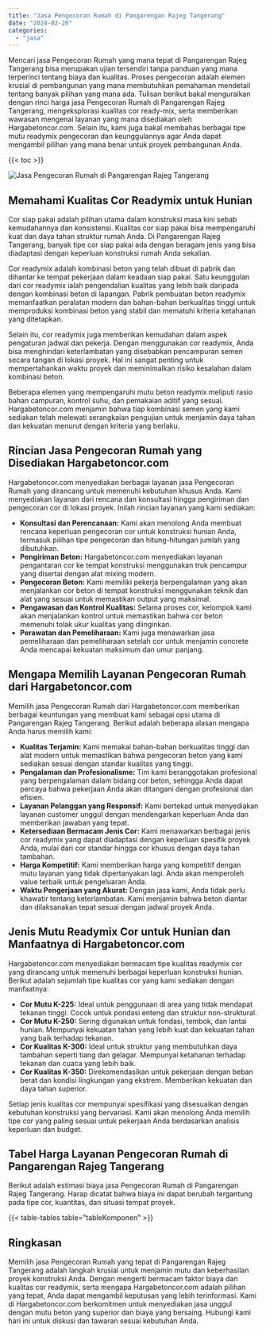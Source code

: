 ```yaml
---
title: "Jasa Pengecoran Rumah di Pangarengan Rajeg Tangerang"
date: "2024-02-26"
categories: 
  - "jasa"
---
```



Mencari jasa Pengecoran Rumah yang mana tepat di Pangarengan Rajeg Tangerang bisa merupakan ujian tersendiri tanpa panduan yang mana terperinci tentang biaya dan kualitas. Proses pengecoran adalah elemen krusial di pembangunan yang mana membutuhkan pemahaman mendetail tentang banyak pilihan yang mana ada. Tulisan berikut bakal menguraikan dengan rinci harga jasa Pengecoran Rumah di Pangarengan Rajeg Tangerang, mengeksplorasi kualitas cor ready-mix, serta memberikan wawasan mengenai layanan yang mana disediakan oleh Hargabetoncor.com. Selain itu, kami juga bakal membahas berbagai tipe mutu readymix pengecoran dan keunggulannya agar Anda dapat mengambil pilihan yang mana benar untuk proyek pembangunan Anda.

{{< toc >}}

![Jasa Pengecoran Rumah di Pangarengan Rajeg Tangerang](https://hargareadymixid.github.io/hbc/readymix-hbc%20(6).png)

## Memahami Kualitas Cor Readymix untuk Hunian

Cor siap pakai adalah pilihan utama dalam konstruksi masa kini sebab kemudahannya dan konsistensi. Kualitas cor siap pakai bisa mempengaruhi kuat dan daya tahan struktur rumah Anda. Di Pangarengan Rajeg Tangerang, banyak tipe cor siap pakai ada dengan beragam jenis yang bisa diadaptasi dengan keperluan konstruksi rumah Anda sekalian.

Cor readymix adalah kombinasi beton yang telah dibuat di pabrik dan dihantar ke tempat pekerjaan dalam keadaan siap pakai. Satu keunggulan dari cor readymix ialah pengendalian kualitas yang lebih baik daripada dengan kombinasi beton di lapangan. Pabrik pembuatan beton readymix memanfaatkan peralatan modern dan bahan-bahan berkualitas tinggi untuk memproduksi kombinasi beton yang stabil dan mematuhi kriteria ketahanan yang ditetapkan.

Selain itu, cor readymix juga memberikan kemudahan dalam aspek pengaturan jadwal dan pekerja. Dengan menggunakan cor readymix, Anda bisa menghindari keterlambatan yang disebabkan pencampuran semen secara tangan di lokasi proyek. Hal ini sangat penting untuk mempertahankan waktu proyek dan meminimalkan risiko kesalahan dalam kombinasi beton.

Beberapa elemen yang mempengaruhi mutu beton readymix meliputi rasio bahan campuran, kontrol suhu, dan pemakaian aditif yang sesuai. Hargabetoncor.com menjamin bahwa tiap kombinasi semen yang kami sediakan telah melewati serangkaian pengujian untuk menjamin daya tahan dan kekuatan menurut dengan kriteria yang berlaku.

## Rincian Jasa Pengecoran Rumah yang Disediakan Hargabetoncor.com

Hargabetoncor.com menyediakan berbagai layanan jasa Pengecoran Rumah yang dirancang untuk memenuhi kebutuhan khusus Anda. Kami menyediakan layanan dari rencana dan konsultasi hingga pengiriman dan pengecoran cor di lokasi proyek. Inilah rincian layanan yang kami sediakan:

- **Konsultasi dan Perencanaan:** Kami akan menolong Anda membuat rencana keperluan pengecoran cor untuk konstruksi hunian Anda, termasuk pilihan tipe pengecoran dan hitung-hitungan jumlah yang dibutuhkan.
- **Pengiriman Beton:** Hargabetoncor.com menyediakan layanan pengantaran cor ke tempat konstruksi menggunakan truk pencampur yang disertai dengan alat mixing modern.
- **Pengecoran Beton:** Kami memiliki pekerja berpengalaman yang akan menjalankan cor beton di tempat konstruksi menggunakan teknik dan alat yang sesuai untuk memastikan output yang maksimal.
- **Pengawasan dan Kontrol Kualitas:** Selama proses cor, kelompok kami akan menjalankan kontrol untuk memastikan bahwa cor beton memenuhi tolak ukur kualitas yang diinginkan.
- **Perawatan dan Pemeliharaan:** Kami juga menawarkan jasa pemeliharaan dan pemeliharaan setelah cor untuk menjamin concrete Anda mencapai kekuatan maksimum dan umur panjang.

## Mengapa Memilih Layanan Pengecoran Rumah dari Hargabetoncor.com

Memilih jasa Pengecoran Rumah dari Hargabetoncor.com memberikan berbagai keuntungan yang membuat kami sebagai opsi utama di Pangarengan Rajeg Tangerang. Berikut adalah beberapa alasan mengapa Anda harus memilih kami:

- **Kualitas Terjamin:** Kami memakai bahan-bahan berkualitas tinggi dan alat modern untuk memastikan bahwa pengecoran beton yang kami sediakan sesuai dengan standar kualitas yang tinggi.
- **Pengalaman dan Profesionalisme:** Tim kami beranggotakan profesional yang berpengalaman dalam bidang cor beton, sehingga Anda dapat percaya bahwa pekerjaan Anda akan ditangani dengan profesional dan efisien.
- **Layanan Pelanggan yang Responsif:** Kami bertekad untuk menyediakan layanan customer unggul dengan mendengarkan keperluan Anda dan memberikan jawaban yang tepat.
- **Ketersediaan Bermacam Jenis Cor:** Kami menawarkan berbagai jenis cor readymix yang dapat diadaptasi dengan keperluan spesifik proyek Anda, mulai dari cor standar hingga cor khusus dengan daya tahan tambahan.
- **Harga Kompetitif:** Kami memberikan harga yang kompetitif dengan mutu layanan yang tidak dipertanyakan lagi. Anda akan memperoleh value terbaik untuk pengeluaran Anda.
- **Waktu Pengerjaan yang Akurat:** Dengan jasa kami, Anda tidak perlu khawatir tentang keterlambatan. Kami menjamin bahwa beton diantar dan dilaksanakan tepat sesuai dengan jadwal proyek Anda.

## Jenis Mutu Readymix Cor untuk Hunian dan Manfaatnya di Hargabetoncor.com

Hargabetoncor.com menyediakan bermacam tipe kualitas readymix cor yang dirancang untuk memenuhi berbagai keperluan konstruksi hunian. Berikut adalah sejumlah tipe kualitas cor yang kami sediakan dengan manfaatnya:

- **Cor Mutu K-225:** Ideal untuk penggunaan di area yang tidak mendapat tekanan tinggi. Cocok untuk pondasi enteng dan struktur non-struktural.
- **Cor Mutu K-250:** Sering digunakan untuk fondasi, tembok, dan lantai hunian. Mempunyai kekuatan tahan yang lebih kuat dan kekuatan tahan yang baik terhadap tekanan.
- **Cor Kualitas K-300:** Ideal untuk struktur yang membutuhkan daya tambahan seperti tiang dan gelagar. Mempunyai ketahanan terhadap tekanan dan cuaca yang lebih baik.
- **Cor Kualitas K-350:** Direkomendasikan untuk pekerjaan dengan beban berat dan kondisi lingkungan yang ekstrem. Memberikan kekuatan dan daya tahan superior.

Setiap jenis kualitas cor mempunyai spesifikasi yang disesuaikan dengan kebutuhan konstruksi yang bervariasi. Kami akan menolong Anda memilih tipe cor yang paling sesuai untuk pekerjaan Anda berdasarkan analisis keperluan dan budget.

## Tabel Harga Layanan Pengecoran Rumah di Pangarengan Rajeg Tangerang

Berikut adalah estimasi biaya jasa Pengecoran Rumah di Pangarengan Rajeg Tangerang. Harap dicatat bahwa biaya ini dapat berubah tergantung pada tipe cor, kuantitas, dan situasi tempat proyek.

{{< table-tables table="tableKomponen" >}}

## Ringkasan

Memilih jasa Pengecoran Rumah yang tepat di Pangarengan Rajeg Tangerang adalah langkah krusial untuk menjamin mutu dan keberhasilan proyek konstruksi Anda. Dengan mengerti bermacam faktor biaya dan kualitas cor readymix, serta mengapa Hargabetoncor.com adalah pilihan yang tepat, Anda dapat mengambil keputusan yang lebih terinformasi. Kami di Hargabetoncor.com berkomitmen untuk menyediakan jasa unggul dengan mutu beton yang superior dan biaya yang bersaing. Hubungi kami hari ini untuk diskusi dan tawaran sesuai kebutuhan Anda.
